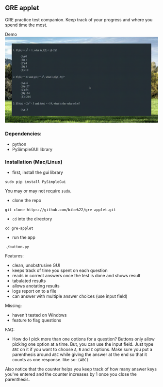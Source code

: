## GRE applet

GRE practice test companion. Keep track of your progress and where you spend time the most.

Demo
![demo](./demo.gif "demo")

### Dependencies:
- python
- PySimpleGUI library 

### Installation (Mac/Linux)
- first, install the gui library
```
sudo pip install PySimpleGui
```
You may or may not require `sudo`.
- clone the repo
```
git clone https://github.com/bibek22/gre-applet.git
```
- `cd` into the directory
```
cd gre-applet
```
- run the app
```
./button.py
```


Features:
- clean, unobstrusive GUI
- keeps track of time you spent on each question
- reads in correct answers once the test is done and shows result
- tabulated results
- allows anotating results
- logs report on to a file
- can answer with multiple answer choices (use input field)

Missing:
- haven't tested on Windows
- feature to flag questions

FAQ:
- How do I pick more than one options for a question?
Buttons only allow picking one option at a time. But, you can use the input field. Just type `ABC` on it if you want to choose `A`, `B` and `C` options.
Make sure you put a parenthesis around `ABC` while giving the answer at the end so that it counts as one response.
like so: `(ABC)`

Also notice that the counter helps you keep track of how many answer keys you've entered and the counter increases by 1 once you close the parenthesis.
